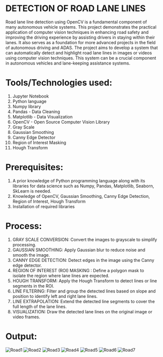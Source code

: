 # DETECTION OF ROAD LANE LINES
Road lane line detection using OpenCV is a fundamental component of many autonomous vehicle systems. This project demonstrates the practical application of computer vision techniques in enhancing road safety and improving the driving experience by assisting drivers in staying within their lanes. It also serves as a foundation for more advanced projects in the field of autonomous driving and ADAS.
The project aims to develop a system that can automatically detect and highlight road lane lines in images or videos using computer vision techniques. This system can be a crucial component in autonomous vehicles and lane-keeping assistance systems.

# Tools/Technologies used:
1. Jupyter Notebook
2. Python language
3. Numpy library
4. Pandas - Data Cleaning
5. Matplotlib - Data Visualization
6. OpenCV - Open Source Computer Vision Library
7. Gray Scale
8. Gaussian Smoothing
9. Canny Edge Detector
10. Region of Interest Masking
11. Hough Transform

# Prerequisites:
1. A prior knowledge of Python programming language along with its libraries for data science such as Numpy, Pandas, Matplotlib, Seaborn, SkLearn is needed.
2. Knowledge of OpenCV, Gaussian Smoothing, Canny Edge Detection, Region of Interest, Hough Transform
3. Installation of required libraries

# Process:
1. GRAY SCALE CONVERSION: Convert the images to grayscale to simplify processing.
2. GAUSSIAN SMOOTHING: Apply Gaussian blur to reduce noise and smooth the image.
3. CANNY EDGE DETECTION: Detect edges in the image using the Canny edge detector.
4. REGION OF INTEREST (ROI) MASKING : Define a polygon mask to isolate the region where lane lines are expected.
5. HOUGH TRANSFORM: Apply the Hough Transform to detect lines or line segments in the ROI.
6. LINE FILTERING: Filter and group the detected lines based on slope and position to identify left and right lane lines.
7. LINE EXTRAPOLATION: Extend the detected line segments to cover the full length of the lane lines.
8. VISUALIZATION: Draw the detected lane lines on the original image or video frames.

# Output:
![Road1](https://github.com/Navina-Murugadas/TWSIP/assets/72821323/b2da4d70-66c1-4379-ad8c-fef04460e3c6)
![Road2](https://github.com/Navina-Murugadas/TWSIP/assets/72821323/484733b4-6000-40b2-9745-45a545b84437)
![Road3](https://github.com/Navina-Murugadas/TWSIP/assets/72821323/07adcbfd-5812-4e55-8cdd-69c3409ffc60)
![Road4](https://github.com/Navina-Murugadas/TWSIP/assets/72821323/bcbd9c56-ace9-4b2c-bc7a-7647442e8f0e)
![Road5](https://github.com/Navina-Murugadas/TWSIP/assets/72821323/faeb3cc0-f030-4aed-9220-f6ce8947e811)
![Road6](https://github.com/Navina-Murugadas/TWSIP/assets/72821323/01aea8de-5cf8-444e-81d0-dcf1d9cc95c2)
![Road7](https://github.com/Navina-Murugadas/TWSIP/assets/72821323/966fb03f-d877-4050-8cbf-5c3324082610)


